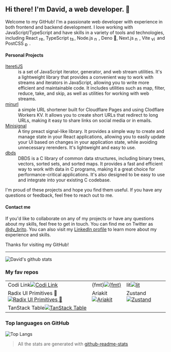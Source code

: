 <!--
**davbrito/davbrito** is a ✨ _special_ ✨ repository because its \`README.md\` (this file) appears on your GitHub profile.

Here are some ideas to get you started:

- 🔭 I’m currently working on ...
- 🌱 I’m currently learning ...
- 👯 I’m looking to collaborate on ...
- 🤔 I’m looking for help with ...
- 💬 Ask me about ...
- 📫 How to reach me: ...
- 😄 Pronouns: ...
- ⚡ Fun fact: ...
-->

## Hi there! I'm David, a web developer. 👋

Welcome to my GitHub! I'm a passionate web developer with experience in both
frontend and backend development. I love working with JavaScript/TypeScript and
have skills in a variety of tools and technologies, including React
<img src="https://github.com/gilbarbara/logos/raw/main/logos/react.svg" alt="react" style="width:1em;height:1em;vertical-align:middle;"/>,
TypeScript
<img src="https://raw.githubusercontent.com/gilbarbara/logos/main/logos/typescript-icon-round.svg" alt="ts" style="width:1em;height:1em;vertical-align:middle;"/>,
Node.js
<img src="https://raw.githubusercontent.com/gilbarbara/logos/main/logos/nodejs-icon.svg" alt="node" style="width:1em;height:1em;vertical-align:middle;"/>,
Deno 🦕, Next.js
<img src="https://github.com/gilbarbara/logos/raw/main/logos/nextjs-icon.svg" alt="nextjs" style="width:1em;height:1em;vertical-align:middle;"/>,
Vite
<img src="https://vitejs.dev/logo.svg" alt="vite" style="width:1em;height:1em;vertical-align:middle;"/>
and PostCSS
<img src="https://github.com/postcss/brand/raw/master/dist/postcss-logo-symbol.svg" alt="postcss" style="width:1em;height:1em;vertical-align:middle;"/>.

#### Personal Projects

<dl><dt><a href="https://github.com/davbrito/iteretijs">IteretiJS</a></dt><dd>is a set of JavaScript iterator, generator, and web stream utilities. It's a lightweight library that provides a convenient way to work with streams and iterators in JavaScript, allowing you to write more efficient and maintainable code. It includes utilities such as map, filter, reduce, take, and skip, as well as utilities for working with web streams.</dd><dt><a href="https://github.com/davbrito/minurl">minurl</a></dt><dd>a simple URL shortener built for Cloudflare Pages and using Clodflare Workers KV. It allows you to create short URLs that redirect to long URLs, making it easy to share links on social media or in emails.</dd><dt><a href="https://github.com/davbrito/minisignal">Minisignal</a></dt><dd>A tiny preact signal-like library. It provides a simple way to create and manage state in your React applications, allowing you to easily update your UI based on changes in your application state, while avoiding unnecessary rerenders. It's lightweight and easy to use.</dd><dt><a href="https://github.com/davbrito/dbds">dbds</a></dt><dd>DBDS is a C library of common data structures, including binary trees, vectors, sorted sets, and sorted maps. It provides a fast and efficient way to work with data in C programs, making it a great choice for performance-critical applications. It's also designed to be easy to use and integrate into your existing C codebase.</dd></dl>

I'm proud of these projects and hope you find them useful. If you have any
questions or feedback, feel free to reach out to me.

#### Contact me

If you'd like to collaborate on any of my projects or have any questions about
my skills, feel free to get in touch. You can find me on Twitter as
[@dv_brito](https://twitter.com/dv_brito). You can also visit my
[LinkedIn profile](https://www.linkedin.com/in/dv-brito/) to learn more about my
experience and skills.

Thanks for visiting my GitHub!

---

![David's github stats](https://github-readme-stats.vercel.app/api/?username=davbrito&show_icons=true)

### My fav repos

<table><tr><td>Codi Link<a href="https://github.com/midudev/codi.link"><img src="https://github-readme-stats.vercel.app/api/pin/?username=midudev&amp;repo=codi.link" alt="Codi Link"/></a></td><td>{fmt}<a href="https://github.com/fmtlib/fmt"><img src="https://github-readme-stats.vercel.app/api/pin/?username=fmtlib&amp;repo=fmt" alt="{fmt}"/></a></td><td>lit<a href="https://github.com/lit/lit"><img src="https://github-readme-stats.vercel.app/api/pin/?username=lit&amp;repo=lit" alt="lit"/></a></td></tr><tr><td>Radix UI Primitives 💖<a href="https://github.com/radix-ui/primitives"><img src="https://github-readme-stats.vercel.app/api/pin/?username=radix-ui&amp;repo=primitives" alt="Radix UI Primitives 💖"/></a></td><td>Ariakit<a href="https://github.com/ariakit/ariakit"><img src="https://github-readme-stats.vercel.app/api/pin/?username=ariakit&amp;repo=ariakit" alt="Ariakit"/></a></td><td>Zustand<a href="https://github.com/pmndrs/zustand"><img src="https://github-readme-stats.vercel.app/api/pin/?username=pmndrs&amp;repo=zustand" alt="Zustand"/></a></td></tr><tr><td>TanStack Table<a href="https://github.com/TanStack/table"><img src="https://github-readme-stats.vercel.app/api/pin/?username=TanStack&amp;repo=table" alt="TanStack Table"/></a></td></tr></table>

### Top languages on GitHub

![Top Langs](https://github-readme-stats.vercel.app/api/top-langs/?username=davbrito&langs_count=6&layout=compact)

> All the stats are generated with
> [github-readme-stats](https://github.com/anuraghazra/github-readme-stats)
